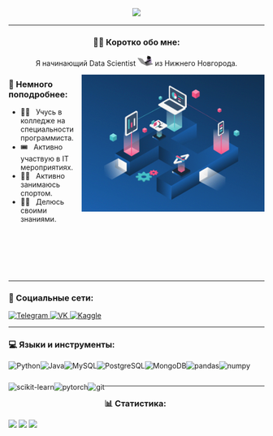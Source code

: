 
<p align="center">
  <img src="https://readme-typing-svg.demolab.com/?lines=Привет+всем+👋!;Меня+зовут+Кирилл...;Приятно+познакомиться!;&center=true&size=30">
</p>

---

<div align="center">
  
### :man_technologist: Коротко обо мне:
  
Я начинающий Data Scientist <img src="https://github.com/K1rsN7/K1rsN7/blob/main/cat-coder.gif" width="30px"> из Нижнего Новгорода.
 
</div>

<img align="right" alt="GIF" src="https://github.com/K1rsN7/K1rsN7/blob/main/DS.gif" width="360px"/>

### 📃 Немного поподробнее:

- 👨‍🎓 &nbsp; Учусь в колледже на специальности программиста.
- 🎟️ &nbsp; Активно участвую в IT мероприятиях.
- 🏋️‍♂️ &nbsp; Активно занимаюсь спортом.
- 👨‍🏫 &nbsp; Делюсь своими знаниями.

<br>
<br>
<br>
<br>
<br>

---

### 🤝 Социальные сети:

<div id="badges">
    <a href="https://t.me/K1rsN7" target="_blank">
      <img src="https://cdn-icons-png.flaticon.com/512/2111/2111646.png" width="40" height="40" alt="Telegram" /> 
    </a>
    <a href="https://vk.com/K1rsN7" target="_blank">
      <img src="https://cdn-icons-png.flaticon.com/512/145/145813.png" width="40" height="40" alt="VK"/>  
    </a>
   <a href="https://www.kaggle.com/k1rsn7" target="_blank">
      <img src="https://cdn.jsdelivr.net/gh/devicons/devicon/icons/kaggle/kaggle-original.svg" width="40" height="40" alt="Kaggle" /> 
    </a>
  </div
  
  <br>
  
  ---
  
  ### 💻 Языки и инструменты:
  
<a href="https://www.python.org/" target="_blank"> <img align="left" alt="Python" height ="42px"  src="https://cdn.jsdelivr.net/gh/devicons/devicon/icons/python/python-original.svg" /></a>
  
<a href="https://www.java.com/en/" target="_blank"> <img align="left" alt="Java" height ="42px"  src="https://cdn.jsdelivr.net/gh/devicons/devicon/icons/java/java-original.svg" /></a>

<a href="https://www.mysql.com/" target="_blank"> <img align="left" alt="MySQL" height ="42px"  src="https://cdn.jsdelivr.net/gh/devicons/devicon/icons/mysql/mysql-original.svg" /></a>

<a href="https://www.postgresql.org/" target="_blank"> <img align="left" alt="PostgreSQL" height ="42px"  src="https://cdn.jsdelivr.net/gh/devicons/devicon/icons/postgresql/postgresql-original.svg" /></a>
  
<a href="https://www.mongodb.com/" target="_blank"> <img align="left" alt="MongoDB" height ="42px"  src="https://cdn.jsdelivr.net/gh/devicons/devicon/icons/mongodb/mongodb-original.svg" /></a>

<a href="https://pandas.pydata.org/" target="_blank"> <img align="left" alt="pandas" height ="42px"  src="https://cdn.jsdelivr.net/gh/devicons/devicon/icons/pandas/pandas-original.svg" /></a>  
  
<a href="https://numpy.org/" target="_blank"> <img align="left" alt="numpy" height ="42px"  src="https://cdn.jsdelivr.net/gh/devicons/devicon/icons/numpy/numpy-original.svg" /></a> 
  
  <a href="https://scikit-learn.org/stable/" target="_blank"> <img align="left" alt="scikit-learn" height ="42px"  src="https://upload.wikimedia.org/wikipedia/commons/0/05/Scikit_learn_logo_small.svg" /></a> 
  
<a href="https://pytorch.org/" target="_blank"> <img align="left" alt="pytorch" height ="42px"  src="https://cdn.jsdelivr.net/gh/devicons/devicon/icons/pytorch/pytorch-original.svg" /></a> 
  
<a href="https://git-scm.com/" target="_blank"> <img align="left" alt="git" height ="42px"  src="https://cdn.jsdelivr.net/gh/devicons/devicon/icons/git/git-original.svg" /></a>  
  
  <br>
  <br>
  
  ---
  ### 📊 Статистика: 
  
  ![](http://github-profile-summary-cards.vercel.app/api/cards/stats?username=K1rsN7&theme=react)
  ![](http://github-profile-summary-cards.vercel.app/api/cards/repos-per-language?username=K1rsN7&theme=react)
  ![](http://github-profile-summary-cards.vercel.app/api/cards/profile-details?username=K1rsN7&theme=react)
